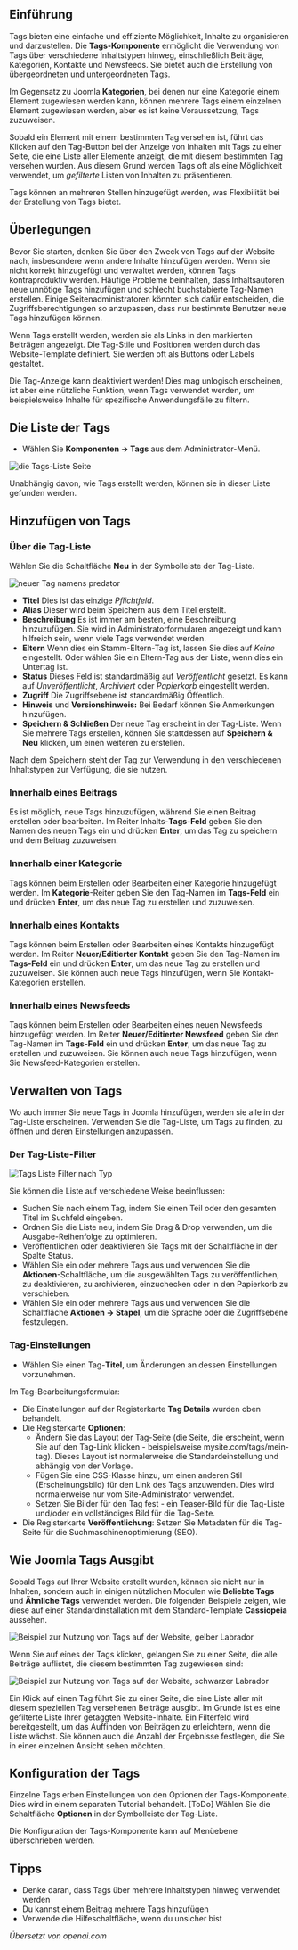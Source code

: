 <!-- Filename: J4.x:How_To_Use_Content_Tags_in_Joomla / Display title: Inhalts-Tags -->

## Einführung

Tags bieten eine einfache und effiziente Möglichkeit, Inhalte zu organisieren und darzustellen. Die **Tags-Komponente** ermöglicht die Verwendung von Tags über verschiedene Inhaltstypen hinweg, einschließlich Beiträge, Kategorien, Kontakte und Newsfeeds. Sie bietet auch die Erstellung von übergeordneten und untergeordneten Tags.

Im Gegensatz zu Joomla **Kategorien**, bei denen nur eine Kategorie einem Element zugewiesen werden kann, können mehrere Tags einem einzelnen Element zugewiesen werden, aber es ist keine Voraussetzung, Tags zuzuweisen.

Sobald ein Element mit einem bestimmten Tag versehen ist, führt das Klicken auf den Tag-Button bei der Anzeige von Inhalten mit Tags zu einer Seite, die eine Liste aller Elemente anzeigt, die mit diesem bestimmten Tag versehen wurden. Aus diesem Grund werden Tags oft als eine Möglichkeit verwendet, um *gefilterte* Listen von Inhalten zu präsentieren.

Tags können an mehreren Stellen hinzugefügt werden, was Flexibilität bei der Erstellung von Tags bietet.

## Überlegungen

Bevor Sie starten, denken Sie über den Zweck von Tags auf der Website nach, insbesondere wenn andere Inhalte hinzufügen werden. Wenn sie nicht korrekt hinzugefügt und verwaltet werden, können Tags kontraproduktiv werden. Häufige Probleme beinhalten, dass Inhaltsautoren neue unnötige Tags hinzufügen und schlecht buchstabierte Tag-Namen erstellen. Einige Seitenadministratoren könnten sich dafür entscheiden, die Zugriffsberechtigungen so anzupassen, dass nur bestimmte Benutzer neue Tags hinzufügen können.

Wenn Tags erstellt werden, werden sie als Links in den markierten Beiträgen angezeigt. Die Tag-Stile und Positionen werden durch das Website-Template definiert. Sie werden oft als Buttons oder Labels gestaltet.

Die Tag-Anzeige kann deaktiviert werden! Dies mag unlogisch erscheinen, ist aber eine nützliche Funktion, wenn Tags verwendet werden, um beispielsweise Inhalte für spezifische Anwendungsfälle zu filtern.

## Die Liste der Tags

- Wählen Sie **Komponenten → Tags** aus dem Administrator-Menü.

![die Tags-Liste Seite](../../../en/images/tags/tags-list.png)

Unabhängig davon, wie Tags erstellt werden, können sie in dieser Liste gefunden werden.

## Hinzufügen von Tags

### Über die Tag-Liste

Wählen Sie die Schaltfläche **Neu** in der Symbolleiste der Tag-Liste.

![neuer Tag namens predator](../../../en/images/tags/new-tag-predator.png)

- **Titel** Dies ist das einzige *Pflichtfeld*.
- **Alias** Dieser wird beim Speichern aus dem Titel erstellt.
- **Beschreibung** Es ist immer am besten, eine Beschreibung hinzuzufügen. Sie wird in Administratorformularen angezeigt und kann hilfreich sein, wenn viele Tags verwendet werden.
- **Eltern** Wenn dies ein Stamm-Eltern-Tag ist, lassen Sie dies auf *Keine* eingestellt. Oder wählen Sie ein Eltern-Tag aus der Liste, wenn dies ein Untertag ist.
- **Status** Dieses Feld ist standardmäßig auf *Veröffentlicht* gesetzt. Es kann auf *Unveröffentlicht*, *Archiviert* oder *Papierkorb* eingestellt werden.
- **Zugriff** Die Zugriffsebene ist standardmäßig Öffentlich.
- **Hinweis** und **Versionshinweis:** Bei Bedarf können Sie Anmerkungen hinzufügen.
- **Speichern & Schließen** Der neue Tag erscheint in der Tag-Liste. Wenn Sie mehrere Tags erstellen, können Sie stattdessen auf **Speichern & Neu** klicken, um einen weiteren zu erstellen.

Nach dem Speichern steht der Tag zur Verwendung in den verschiedenen Inhaltstypen zur Verfügung, die sie nutzen.

### Innerhalb eines Beitrags

Es ist möglich, neue Tags hinzuzufügen, während Sie einen Beitrag erstellen oder bearbeiten. Im Reiter Inhalts-**Tags-Feld** geben Sie den Namen des neuen Tags ein und drücken **Enter**, um das Tag zu speichern und dem Beitrag zuzuweisen.

### Innerhalb einer Kategorie

Tags können beim Erstellen oder Bearbeiten einer Kategorie hinzugefügt werden. Im **Kategorie**-Reiter geben Sie den Tag-Namen im **Tags-Feld** ein und drücken **Enter**, um das neue Tag zu erstellen und zuzuweisen.

### Innerhalb eines Kontakts

Tags können beim Erstellen oder Bearbeiten eines Kontakts hinzugefügt werden. Im Reiter **Neuer/Editierter Kontakt** geben Sie den Tag-Namen im **Tags-Feld** ein und drücken **Enter**, um das neue Tag zu erstellen und zuzuweisen. Sie können auch neue Tags hinzufügen, wenn Sie Kontakt-Kategorien erstellen.

### Innerhalb eines Newsfeeds

Tags können beim Erstellen oder Bearbeiten eines neuen Newsfeeds hinzugefügt werden. Im Reiter **Neuer/Editierter Newsfeed** geben Sie den Tag-Namen im **Tags-Feld** ein und drücken **Enter**, um das neue Tag zu erstellen und zuzuweisen. Sie können auch neue Tags hinzufügen, wenn Sie Newsfeed-Kategorien erstellen.

## Verwalten von Tags

Wo auch immer Sie neue Tags in Joomla hinzufügen, werden sie alle in der Tag-Liste erscheinen. Verwenden Sie die Tag-Liste, um Tags zu finden, zu öffnen und deren Einstellungen anzupassen.

### Der Tag-Liste-Filter

![Tags Liste Filter nach Typ](../../../en/images/tags/tags-list-filter.png)

Sie können die Liste auf verschiedene Weise beeinflussen:

- Suchen Sie nach einem Tag, indem Sie einen Teil oder den gesamten Titel im Suchfeld eingeben.
- Ordnen Sie die Liste neu, indem Sie Drag & Drop verwenden, um die Ausgabe-Reihenfolge zu optimieren.
- Veröffentlichen oder deaktivieren Sie Tags mit der Schaltfläche in der Spalte Status.
- Wählen Sie ein oder mehrere Tags aus und verwenden Sie die **Aktionen**-Schaltfläche, um die ausgewählten Tags zu veröffentlichen, zu deaktivieren, zu archivieren, einzuchecken oder in den Papierkorb zu verschieben.
- Wählen Sie ein oder mehrere Tags aus und verwenden Sie die Schaltfläche **Aktionen → Stapel**, um die Sprache oder die Zugriffsebene festzulegen.

### Tag-Einstellungen

- Wählen Sie einen Tag-**Titel**, um Änderungen an dessen Einstellungen vorzunehmen.

Im Tag-Bearbeitungsformular:

- Die Einstellungen auf der Registerkarte **Tag Details** wurden oben behandelt.
- Die Registerkarte **Optionen**:
  - Ändern Sie das Layout der Tag-Seite (die Seite, die erscheint, wenn Sie auf den Tag-Link klicken - beispielsweise mysite.com/tags/mein-tag). Dieses Layout ist normalerweise die Standardeinstellung und abhängig von der Vorlage.
  - Fügen Sie eine CSS-Klasse hinzu, um einen anderen Stil (Erscheinungsbild) für den Link des Tags anzuwenden. Dies wird normalerweise nur vom Site-Administrator verwendet.
  - Setzen Sie Bilder für den Tag fest - ein Teaser-Bild für die Tag-Liste und/oder ein vollständiges Bild für die Tag-Seite.
- Die Registerkarte **Veröffentlichung**: Setzen Sie Metadaten für die Tag-Seite für die Suchmaschinenoptimierung (SEO).

## Wie Joomla Tags Ausgibt

Sobald Tags auf Ihrer Website erstellt wurden, können sie nicht nur in Inhalten, sondern auch in einigen nützlichen Modulen wie **Beliebte Tags** und **Ähnliche Tags** verwendet werden. Die folgenden Beispiele zeigen, wie diese auf einer Standardinstallation mit dem Standard-Template **Cassiopeia** aussehen.

![Beispiel zur Nutzung von Tags auf der Website, gelber Labrador](../../../en/images/tags/tag-examples-yellow-labrador.png)

Wenn Sie auf eines der Tags klicken, gelangen Sie zu einer Seite, die alle Beiträge auflistet, die diesem bestimmten Tag zugewiesen sind:

![Beispiel zur Nutzung von Tags auf der Website, schwarzer Labrador](../../../en/images/tags/tag-examples-black-labrador.png)

Ein Klick auf einen Tag führt Sie zu einer Seite, die eine Liste aller mit diesem speziellen Tag versehenen Beiträge ausgibt. Im Grunde ist es eine gefilterte Liste Ihrer getaggten Website-Inhalte. Ein Filterfeld wird bereitgestellt, um das Auffinden von Beiträgen zu erleichtern, wenn die Liste wächst. Sie können auch die Anzahl der Ergebnisse festlegen, die Sie in einer einzelnen Ansicht sehen möchten.

## Konfiguration der Tags

Einzelne Tags erben Einstellungen von den Optionen der Tags-Komponente. Dies wird in einem separaten Tutorial behandelt. [ToDo] Wählen Sie die Schaltfläche **Optionen** in der Symbolleiste der Tag-Liste.

Die Konfiguration der Tags-Komponente kann auf Menüebene überschrieben werden.

## Tipps

- Denke daran, dass Tags über mehrere Inhaltstypen hinweg verwendet werden
- Du kannst einem Beitrag mehrere Tags hinzufügen
- Verwende die Hilfeschaltfläche, wenn du unsicher bist

*Übersetzt von openai.com*

